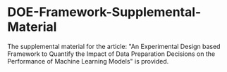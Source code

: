 # DOE-Framework-Supplemental-Material
The supplemental material for the article: "An Experimental Design based Framework to Quantify the Impact of Data Preparation Decisions on the Performance of Machine Learning Models"
is provided.
